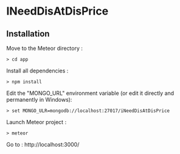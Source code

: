 # INeedDisAtDisPrice

## Installation

Move to the Meteor directory :

`> cd app`

Install all dependencies :

`> npm install`

Edit the "MONGO_URL" environment variable (or edit it directly and permanently in Windows):

`> set MONGO_ULR=mongodb://localhost:27017/iNeedDisAtDisPrice`

Launch Meteor project :

`> meteor`

Go to : http://localhost:3000/
